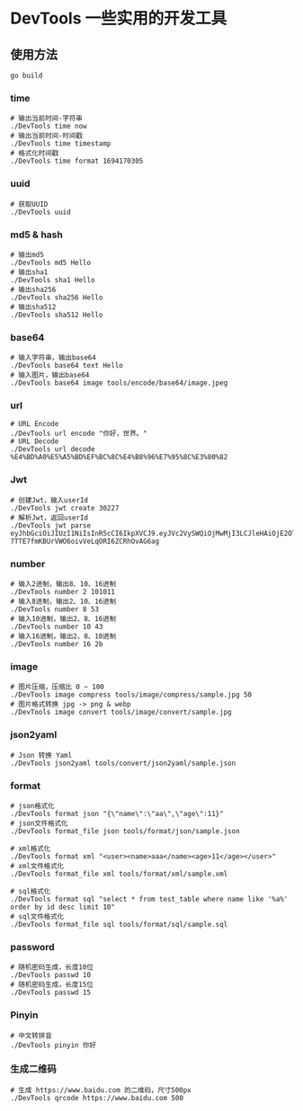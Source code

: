 # DevTools 一些实用的开发工具

## 使用方法

```shell
go build
```

### time

```shell
# 输出当前时间-字符串
./DevTools time now
# 输出当前时间-时间戳
./DevTools time timestamp
# 格式化时间戳
./DevTools time format 1694170305
```

### uuid

```shell
# 获取UUID
./DevTools uuid
```

### md5 & hash

```shell
# 输出md5
./DevTools md5 Hello
# 输出sha1
./DevTools sha1 Hello
# 输出sha256
./DevTools sha256 Hello
# 输出sha512
./DevTools sha512 Hello
```

### base64

```shell
# 输入字符串，输出base64
./DevTools base64 text Hello
# 输入图片，输出base64
./DevTools base64 image tools/encode/base64/image.jpeg
```

### url

```shell
# URL Encode
./DevTools url encode "你好，世界。"
# URL Decode
./DevTools url decode %E4%BD%A0%E5%A5%BD%EF%BC%8C%E4%B8%96%E7%95%8C%E3%80%82
```

### Jwt

```shell
# 创建Jwt，输入userId
./DevTools jwt create 30227
# 解析Jwt，返回userId
./DevTools jwt parse eyJhbGciOiJIUzI1NiIsInR5cCI6IkpXVCJ9.eyJVc2VySWQiOjMwMjI3LCJleHAiOjE2OTY2Njc5NzF9.bWg87-7TTE7fmKBUrVWO6oivVeLqORI6ZCRhOvAG6ag
```

### number

```shell
# 输入2进制，输出8、10、16进制
./DevTools number 2 101011
# 输入8进制，输出2、10、16进制
./DevTools number 8 53
# 输入10进制，输出2、8、16进制
./DevTools number 10 43
# 输入16进制，输出2、8、10进制
./DevTools number 16 2b
```

### image

```shell
# 图片压缩，压缩比 0 ~ 100
./DevTools image compress tools/image/compress/sample.jpg 50
# 图片格式转换 jpg -> png & webp
./DevTools image convert tools/image/convert/sample.jpg
```

### json2yaml

```shell
# Json 转换 Yaml
./DevTools json2yaml tools/convert/json2yaml/sample.json
```

### format

```shell
# json格式化
./DevTools format json "{\"name\":\"aa\",\"age\":11}"
# json文件格式化
./DevTools format_file json tools/format/json/sample.json

# xml格式化
./DevTools format xml "<user><name>aaa</name><age>11</age></user>"
# xml文件格式化
./DevTools format_file xml tools/format/xml/sample.xml

# sql格式化
./DevTools format sql "select * from test_table where name like '%a%' order by id desc limit 10"
# sql文件格式化
./DevTools format_file sql tools/format/sql/sample.sql
```

### password

```shell
# 随机密码生成，长度10位
./DevTools passwd 10
# 随机密码生成，长度15位
./DevTools passwd 15
```

### Pinyin

```shell
# 中文转拼音
./DevTools pinyin 你好
```

### 生成二维码

```shell
# 生成 https://www.baidu.com 的二维码，尺寸500px
./DevTools qrcode https://www.baidu.com 500
```